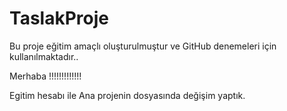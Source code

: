 # TaslakProje

Bu proje eğitim amaçlı oluşturulmuştur ve GitHub denemeleri için kullanılmaktadır..

Merhaba !!!!!!!!!!!!!

Egitim hesabı ile Ana projenin dosyasında değişim yaptık.
